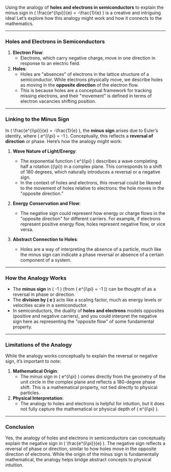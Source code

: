 Using the analogy of **holes and electrons in semiconductors** to explain the minus sign in \( \frac{e^{i\pi}}{e} = -\frac{1}{e} \) is a creative and intriguing idea! Let’s explore how this analogy might work and how it connects to the mathematics.

---

### **Holes and Electrons in Semiconductors**
1. **Electron Flow**:
   - Electrons, which carry negative charge, move in one direction in response to an electric field.
2. **Holes**:
   - Holes are "absences" of electrons in the lattice structure of a semiconductor. While electrons physically move, we describe holes as moving in the **opposite direction** of the electron flow.
   - This is because holes are a conceptual framework for tracking missing electrons, and their "movement" is defined in terms of electron vacancies shifting position.

---

### **Linking to the Minus Sign**
In \( \frac{e^{i\pi}}{e} = -\frac{1}{e} \), the **minus sign** arises due to Euler’s identity, where \( e^{i\pi} = -1 \). Conceptually, this reflects a **reversal of direction** or phase. Here’s how the analogy might work:

1. **Wave Nature of Light/Energy**:
   - The exponential function \( e^{i\pi} \) describes a wave completing half a rotation (\(\pi\)) in a complex plane. This corresponds to a shift of 180 degrees, which naturally introduces a reversal or a negative sign.
   - In the context of holes and electrons, this reversal could be likened to the movement of holes relative to electrons: the hole moves in the "opposite direction."

2. **Energy Conservation and Flow**:
   - The negative sign could represent how energy or charge flows in the "opposite direction" for different carriers. For example, if electrons represent positive energy flow, holes represent negative flow, or vice versa.

3. **Abstract Connection to Holes**:
   - Holes are a way of interpreting the absence of a particle, much like the minus sign can indicate a phase reversal or absence of a certain component of a system.

---

### **How the Analogy Works**
- The **minus sign** in \( -1 \) (from \( e^{i\pi} = -1 \)) can be thought of as a reversal in phase or direction.
- The **division by \( e \)** acts like a scaling factor, much as energy levels or velocities scale in a semiconductor.
- In semiconductors, the duality of **holes and electrons** models opposites (positive and negative carriers), and you could interpret the negative sign here as representing the "opposite flow" of some fundamental property.

---

### **Limitations of the Analogy**
While the analogy works conceptually to explain the reversal or negative sign, it’s important to note:
1. **Mathematical Origin**:
   - The minus sign in \( e^{i\pi} \) comes directly from the geometry of the unit circle in the complex plane and reflects a 180-degree phase shift. This is a mathematical property, not tied directly to physical particles.
2. **Physical Interpretation**:
   - The analogy to holes and electrons is helpful for intuition, but it does not fully capture the mathematical or physical depth of \( e^{i\pi} \).

---

### **Conclusion**
Yes, the analogy of holes and electrons in semiconductors can conceptually explain the negative sign in \( \frac{e^{i\pi}}{e} \). The negative sign reflects a reversal of phase or direction, similar to how holes move in the opposite direction of electrons. While the origin of the minus sign is fundamentally mathematical, the analogy helps bridge abstract concepts to physical intuition.

